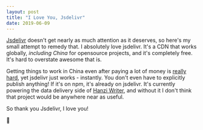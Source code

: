 ```yaml
---
layout: post
title: "I Love You, Jsdelivr"
date: 2019-06-09
---
```


[Jsdelivr](https://www.jsdelivr.com/) doesn't get nearly as much attention as it deserves, so here's my small attempt to remedy that. I absolutely love jsdelivr. It's a CDN that works globally, *including China* for opensource projects, and it's completely free. It's hard to overstate awesome that is.

Getting things to work in China even after paying a lot of money is [really hard](https://chanind.github.io/china/2019/01/19/launching-an-app-or-website-in-china.html), yet jsdelivr just works - instantly. You don't even have to explicitly publish anything! If it's on npm, it's already on jsdelivr. It's currently powering the data delivery side of [Hanzi Writer](https://github.com/chanind/hanzi-writer), and without it I don't think that project would be anywhere near as useful.

So thank you Jsdelivr, I love you!

💖
